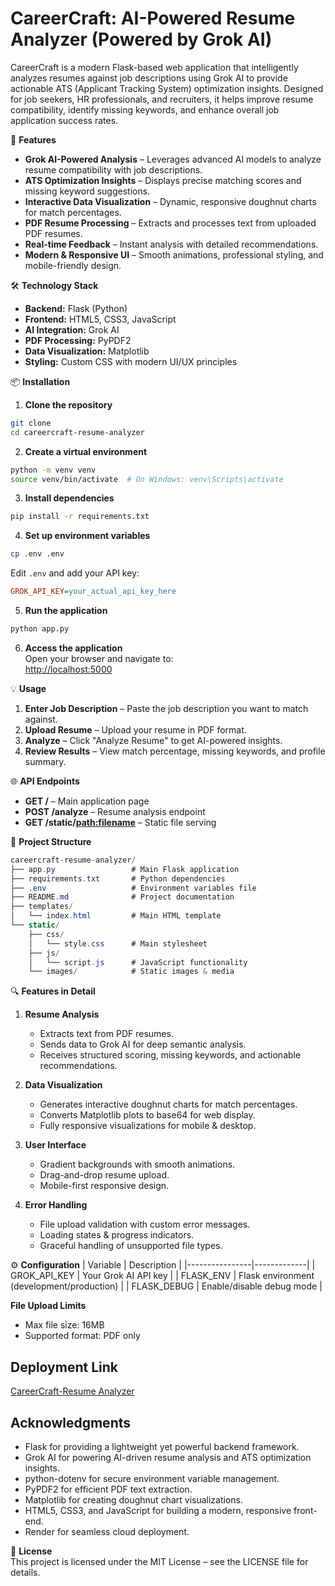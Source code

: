 # CareerCraft: AI-Powered Resume Analyzer (Powered by Grok AI)

CareerCraft is a modern Flask-based web application that intelligently analyzes resumes against job descriptions using Grok AI to provide actionable ATS (Applicant Tracking System) optimization insights.
Designed for job seekers, HR professionals, and recruiters, it helps improve resume compatibility, identify missing keywords, and enhance overall job application success rates.

🚀 **Features**
- **Grok AI-Powered Analysis** – Leverages advanced AI models to analyze resume compatibility with job descriptions.
- **ATS Optimization Insights** – Displays precise matching scores and missing keyword suggestions.
- **Interactive Data Visualization** – Dynamic, responsive doughnut charts for match percentages.
- **PDF Resume Processing** – Extracts and processes text from uploaded PDF resumes.
- **Real-time Feedback** – Instant analysis with detailed recommendations.
- **Modern & Responsive UI** – Smooth animations, professional styling, and mobile-friendly design.

🛠 **Technology Stack**
- **Backend:** Flask (Python)
- **Frontend:** HTML5, CSS3, JavaScript
- **AI Integration:** Grok AI
- **PDF Processing:** PyPDF2
- **Data Visualization:** Matplotlib
- **Styling:** Custom CSS with modern UI/UX principles

📦 **Installation**
1. **Clone the repository**
```bash
git clone 
cd careercraft-resume-analyzer
```

2. **Create a virtual environment**
```bash
python -m venv venv
source venv/bin/activate  # On Windows: venv\Scripts\activate
```

3. **Install dependencies**
```bash
pip install -r requirements.txt
```

4. **Set up environment variables**
```bash
cp .env .env
```
Edit `.env` and add your API key:
```ini
GROK_API_KEY=your_actual_api_key_here
```

5. **Run the application**
```bash
python app.py
```

6. **Access the application**  
Open your browser and navigate to:  
[http://localhost:5000](http://localhost:5000)

💡 **Usage**
1. **Enter Job Description** – Paste the job description you want to match against.  
2. **Upload Resume** – Upload your resume in PDF format.  
3. **Analyze** – Click "Analyze Resume" to get AI-powered insights.  
4. **Review Results** – View match percentage, missing keywords, and profile summary.

🌐 **API Endpoints**
- **GET /** – Main application page
- **POST /analyze** – Resume analysis endpoint
- **GET /static/<path:filename>** – Static file serving

📂 **Project Structure**
```csharp
careercraft-resume-analyzer/
├── app.py                 # Main Flask application
├── requirements.txt       # Python dependencies
├── .env                   # Environment variables file
├── README.md              # Project documentation
├── templates/
│   └── index.html         # Main HTML template
└── static/
    ├── css/
    │   └── style.css      # Main stylesheet
    ├── js/
    │   └── script.js      # JavaScript functionality
    └── images/            # Static images & media
```

🔍 **Features in Detail**
1. **Resume Analysis**
   - Extracts text from PDF resumes.
   - Sends data to Grok AI for deep semantic analysis.
   - Receives structured scoring, missing keywords, and actionable recommendations.

2. **Data Visualization**
   - Generates interactive doughnut charts for match percentages.
   - Converts Matplotlib plots to base64 for web display.
   - Fully responsive visualizations for mobile & desktop.

3. **User Interface**
   - Gradient backgrounds with smooth animations.
   - Drag-and-drop resume upload.
   - Mobile-first responsive design.

4. **Error Handling**
   - File upload validation with custom error messages.
   - Loading states & progress indicators.
   - Graceful handling of unsupported file types.

⚙️ **Configuration**
| Variable       | Description |
|----------------|-------------|
| GROK_API_KEY   | Your Grok AI API key |
| FLASK_ENV      | Flask environment (development/production) |
| FLASK_DEBUG    | Enable/disable debug mode |

**File Upload Limits**
- Max file size: 16MB
- Supported format: PDF only


## Deployment Link
[CareerCraft-Resume Analyzer]()


## Acknowledgments
- Flask for providing a lightweight yet powerful backend framework.
- Grok AI for powering AI-driven resume analysis and ATS optimization insights.
- python-dotenv for secure environment variable management.
- PyPDF2 for efficient PDF text extraction.
- Matplotlib for creating doughnut chart visualizations.
- HTML5, CSS3, and JavaScript for building a modern, responsive front-end.
- Render for seamless cloud deployment.
  

📜 **License**  
This project is licensed under the MIT License – see the LICENSE file for details.